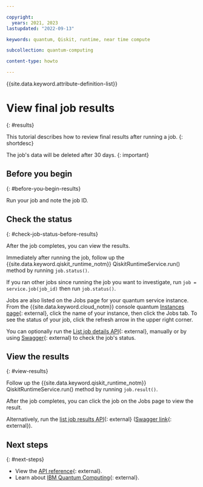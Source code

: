 ```yaml
---

copyright:
  years: 2021, 2023
lastupdated: "2022-09-13"

keywords: quantum, Qiskit, runtime, near time compute

subcollection: quantum-computing

content-type: howto

---
```


{{site.data.keyword.attribute-definition-list}}


# View final job results
{: #results}

This tutorial describes how to review final results after running a job. 
{: shortdesc}

The job's data will be deleted after 30 days.
{: important}

## Before you begin
{: #before-you-begin-results}

Run your job and note the job ID.

## Check the status
{: #check-job-status-before-results}

After the job completes, you can view the results.

Immediately after running the job, follow up the {{site.data.keyword.qiskit_runtime_notm}} QiskitRuntimeService.run() method by running `job.status()`.

If you ran other jobs since running the job you want to investigate, run `job = service.job(job_id)` then run `job.status()`.

Jobs are also listed on the Jobs page for your quantum service instance. From the {{site.data.keyword.cloud_notm}} console quantum [Instances page](https://cloud.ibm.com/quantum/instances){: external}, click the name of your instance, then click the Jobs tab. To see the status of your job, click the refresh arrow in the upper right corner.

You can optionally run the [List job details API](/apidocs/quantum-computing#get-job-details-jid){: external}, manually or by using [Swagger](https://us-east.quantum-computing.cloud.ibm.com/openapi/#/Jobs/get_job_details_jid){: external} to check the job's status.

## View the results
{: #view-results}

Follow up the {{site.data.keyword.qiskit_runtime_notm}} QiskitRuntimeService.run() method by running `job.result()`.

After the job completes, you can click the job on the Jobs page to view the result.

Alternatively, run the [list job results API](/apidocs/quantum-computing#get-job-results-jid){: external} ([Swagger link](https://us-east.quantum-computing.cloud.ibm.com/openapi/#/Jobs/get_job_results_jid){: external}).

## Next steps
{: #next-steps}

- View the [API reference](/apidocs/quantum-computing){: external}.
- Learn about [IBM Quantum Computing](https://www.ibm.com/quantum/){: external}.
